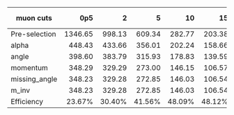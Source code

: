 |muon cuts|0p5|2|5|10|15|25|2f-mutau|2f-e|4f-2mutau2l|4f-2e2l|4f-2mutau2q|4f-2e2q|
|---|--:|--:|--:|--:|--:|--:|--:|--:|--:|--:|--:|--:|
|Pre-selection|1346.65|998.13|609.34|282.77|203.38|79.13|164312.34|0.00|112.56|0.00|88.82|0.00|
|alpha|448.43|433.66|356.01|202.24|158.66|66.62|2879.11|3916.15|49.20|0.00|32.53|0.00|
|angle|398.60|383.79|315.93|178.83|139.59|58.14|2535.73|3449.08|42.26|0.00|28.53|0.00|
|momentum|348.29|329.29|273.00|146.15|106.57|31.14|1712.38|2329.17|26.73|0.00|20.07|0.00|
|missing_angle|348.23|329.28|272.85|146.03|106.54|31.13|1712.38|2329.17|26.72|0.00|20.07|0.00|
|m_inv|348.23|329.28|272.85|146.03|106.54|31.13|1712.38|2329.17|26.72|0.00|20.07|0.00|
|Efficiency|23.67%|30.40%|41.56%|48.09%|48.12%|35.30%|